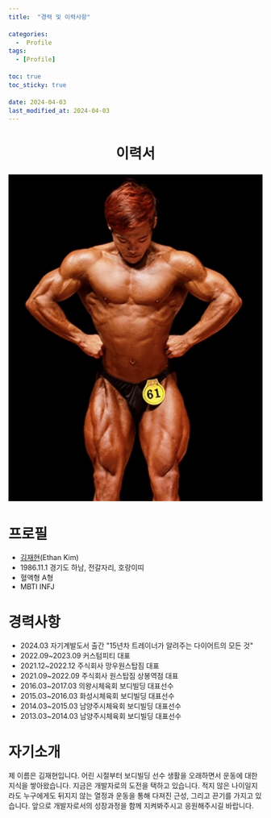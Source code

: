 ```yaml
---
title:  "경력 및 이력사항" 

categories:
  -  Profile
tags:
  - [Profile]

toc: true
toc_sticky: true

date: 2024-04-03
last_modified_at: 2024-04-03
---
```


<h1 style="text-align:center;">이력서</h1>

![body3.jpg](/assets/images/body3.jpg)

# 프로필
* <a href="https://search.naver.com/search.naver?where=nexearch&sm=tab_etc&mra=bjky&x_csa=%7B%22fromUi%22%3A%22kb%22%7D&pkid=1&os=33800093&qvt=0&query=%EA%B9%80%EC%9E%AC%ED%98%84" target="_blank" style="text-align: center;">김재현</a>(Ethan Kim)
* 1986.11.1 경기도 하남, 전갈자리, 호랑이띠
* 혈액형 A형
* MBTI INFJ
  
# 경력사항
* 2024.03 자기계발도서 출간 "15년차 트레이너가 알려주는 다이어트의 모든 것"
* 2022.09~2023.09 커스텀피티 대표
* 2021.12~2022.12 주식회사 망우원스탑짐 대표
* 2021.09~2022.09 주식회사 원스탑짐 상봉역점 대표
* 2016.03~2017.03 의왕시체육회 보디빌딩 대표선수
* 2015.03~2016.03 화성시체육회 보디빌딩 대표선수
* 2014.03~2015.03 남양주시체육회 보디빌딩 대표선수
* 2013.03~2014.03 남양주시체육회 보디빌딩 대표선수

# 자기소개

제 이름은 김재현입니다. 어린 시절부터 보디빌딩 선수 생활을 오래하면서 운동에 대한 지식을 쌓아왔습니다. 지금은 개발자로의 도전을 택하고 있습니다. 적지 않은 나이일지라도 누구에게도 뒤지지 않는 열정과 운동을 통해 다져진 근성, 그리고 끈기를 가지고 있습니다. 앞으로 개발자로서의 성장과정을 함께 지켜봐주시고 응원해주시길 바랍니다.
